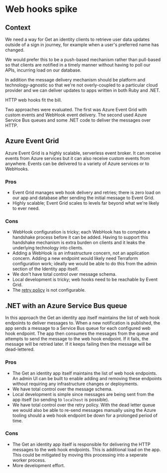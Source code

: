# Web hooks spike

## Context

We need a way for Get an identity clients to retrieve user data updates outside of a sign in journey, for example when a user's preferred name has changed.

We would prefer this to be a push-based mechanism rather than pull-based so that clients are notified in a timely manner without having to poll our APIs, incurring load on our database.

In addition the message delivery mechanism should be platform and technology-agnostic so that we're not overly-coupled to a particular cloud provider and we can deliver updates to apps written in both Ruby and .NET.

HTTP web hooks fit the bill.

Two approaches were evaluated. The first was Azure Event Grid with custom events and WebHook event delivery. The second used Azure Service Bus queues and some .NET code to deliver the messages over HTTP.


## Azure Event Grid

Azure Event Grid is a highly scalable, serverless event broker. It can receive events from Azure services but it can also receive custom events from anywhere.
Events can be delivered to a variety of Azure services or to WebHooks.

### Pros

- Event Grid manages web hook delivery and retries; there is zero load on our app and database after sending the initial message to Event Grid.
- Highly scalable; Event Grid scales to levels far beyond what we're likely to ever need.

### Cons

- WebHook configuration is tricky; each WebHook has to complete a handshake process before it can be added. Having to support this handshake mechanism is extra burden on clients and it leaks the underlying technology into clients.
- Adding a WebHook is an infrastructure concern, not an application concern. Adding a new endpoint would likely need Terraform configuration work; ideally we would be able to do this from the admin section of the Identity app itself.
- We don't have total control over message schema.
- Local development is tricky; web hooks need to be reachable by Event Grid.
- The [retry policy](https://learn.microsoft.com/en-us/azure/event-grid/delivery-and-retry#retry-schedule) is not configurable.


## .NET with an Azure Service Bus queue

In this approach the Get an identity app itself maintains the list of web hook endpoints to deliver messages to. When a new notification is published, the app sends a message to a Service Bus queue for each configured web hook endpoint.
The app then consumes the messages from the queue and attempts to send the message to the web hook endpoint. If it fails, the message will be retried later. If it keeps failing then the message will be dead-lettered.

### Pros

- The Get an identity app itself maintains the list of web hook endpoints. An admin UI can be built to enable adding and removing these endpoints without requiring any infrastructure changes or deployments.
- We have total control over the message schema.
- Local development is simple since messages are being sent from the app itself (so sending to `localhost` is possible).
- We have total control over the retry policy. With the dead letter queue we would also be able to re-send messages manually using the Azure tooling should a web hook endpoint be down for a prolonged period of time.

### Cons

- The Get an identity app itself is responsible for delivering the HTTP messages to the web hook endpoints. This is additional load on the app. This could be mitigated by moving this processing into a seperate worker process.
- More development effort.